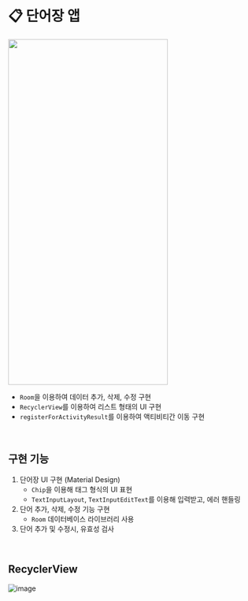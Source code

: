 # 📋 단어장 앱
<img src="https://user-images.githubusercontent.com/79048895/221749825-5c11b758-e72c-4de3-8a8d-142bed80cf56.gif" width="324" height="702" />
<br>

- `Room`을 이용하여 데이터 추가, 삭제, 수정 구현
- `RecyclerView`를 이용하여 리스트 형태의 UI 구현
- `registerForActivityResult`를 이용하여 액티비티간 이동 구현
<br>

## 구현 기능
1. 단어장 UI 구현 (Material Design)
    - `Chip`을 이용해 태그 형식의 UI 표현 
    - `TextInputLayout`, `TextInputEditText`를 이용해 입력받고, 에러 핸들링
2. 단어 추가, 삭제, 수정 기능 구현
    - `Room` 데이터베이스 라이브러리 사용
3. 단어 추가 및 수정시, 유효성 검사
<br> 

## RecyclerView
![image](https://user-images.githubusercontent.com/79048895/221750159-a25b95fe-7fd4-4af9-8659-a20095514c48.png)

